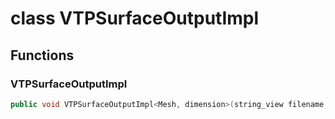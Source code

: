 # class VTPSurfaceOutputImpl

## Functions

### VTPSurfaceOutputImpl

```cpp
public void VTPSurfaceOutputImpl<Mesh, dimension>(string_view filename, const Mesh<dimension> & polygonal_surface)
```
